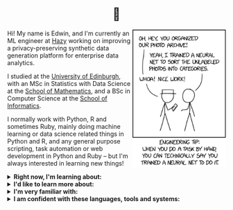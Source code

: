 <h1 align="center">
  👋
</h1>

<img src="/img/xkcd.png" width="215px" align="right"></img>

Hi! My name is Edwin, and I'm currently an ML engineer at [Hazy](https://hazy.com/) working on improving a privacy-preserving synthetic data generation platform for enterprise data analytics.

I studied at the [University of Edinburgh](https://www.ed.ac.uk/), with an MSc in Statistics with Data Science at the [School of Mathematics](https://www.maths.ed.ac.uk/school-of-mathematics), and a BSc in Computer Science at the [School of Informatics](https://www.ed.ac.uk/informatics).

I normally work with Python, R and sometimes Ruby, mainly doing machine learning or data science related things in Python and R, and any general purpose scripting, task automation or web development in Python and Ruby – but I'm always interested in learning new things!

<details>
<summary>
    <b>Right now, I'm learning about:</b>
</summary>
<p>

- _Gaussian processes_
- _Data engineering_
- _AWS services_

</p>
</details>

<details>
<summary>
    <b>I'd like to learn more about:</b>
</summary>
<p>

- _Bayesian ML_: variational inference, probablistic graphical models (e.g. CRFs)
- _Statistical time series concepts_: autocorrelation, forecasting models (ARIMA, GARCH etc.)
- _State-of-the-art NLP language modelling techniques_: transformers, BERT and GPT-3
- _Ensemble classifiers_: bagging and boosting (with AdaBoost, XGBoost, LightGBM etc.)

</p>
</details>

<details>
<summary>
    <b>I'm very familiar with:</b>
</summary>
<p>

- _Common ML methods_: GLM, logistic regression, kNN, mixture models etc.
- _Neural networks_: mainly feed-forward and recurrent architectures, but also some knowledge and practice with CNNs
- _Sequence classification algorithms_: HMMs, RNNs (LSTM/GRU), DTW + kNN
- _Natural language processing_: word embeddings, attention, sentiment analysis
- _Statistical methodology_: likelihood-based inference (MLE, CIs, etc.), Bayesian statistics, hypothesis testing

</p>
</details>

<details>
    <summary>
        <b>I am confident with these languages, tools and systems:</b>
    </summary>
    <p>
        <table>
            <thead>
                <tr>
                    <th align="center">
                        <a href="https://www.python.org/">
                            <img src="/img/python.svg" alt="Python" width="30px"/>
                        </a>
                    </th>
                    <th align="center">
                        <a href="https://www.ruby-lang.org/en/">
                            <img src="/img/ruby.svg" alt="Ruby" width="30px"/>
                        </a>
                    </th>
                    <th align="center">
                        <a href="https://www.r-project.org/about.html">
                            <img src="/img/r.svg" alt="R" width="30px"/>
                        </a>
                    </th>
                    <th align="center">
                        <a href="https://www.postgresql.org/">
                            <img src="/img/postgresql.svg" alt="PostgreSQL" width="30px"/>
                        </a>
                    </th>
                    <th align="center">
                        <a href="https://en.wikipedia.org/wiki/HTML">
                            <img src="/img/html.png" alt="HTML" width="30px"/>
                        </a>
                    </th>
                    <th align="center">
                        <a href="https://www.javascript.com/">
                            <img src="/img/js.png" alt="JavaScript" width="30px"/>
                        </a>
                    </th>
                    <th align="center">
                        <a href="https://en.wikipedia.org/wiki/CSS">
                            <img src="/img/css.png" alt="CSS" width="34px"/>
                        </a>
                        <a href="https://sass-lang.com/">
                            <img src="/img/sass.png" alt="SASS" width="30px"/>
                        </a>
                    </th>
                </tr>
                <tr>
                    <th align="center">
                        <a href="https://code.visualstudio.com/">
                            <img src="/img/vscode.png" alt="VS Code" width="30px"/>
                        </a>
                    </th>
                    <th align="center">
                        <a href="https://rstudio.com/">
                            <img src="/img/rstudio.svg" alt="RStudio" width="30px"/>
                        </a>
                    </th>
                    <th align="center">
                        <a href="https://git-scm.com/">
                            <img src="/img/git.svg" alt="Git" width="50px"/>
                        </a>
                        &nbsp;
                        <a href="https://github.com/">
                            <img src="/img/github.svg" alt="GitHub" width="30px"/>
                        </a>
                    </th>
                    <th align="center">
                        <a href="https://apple.com/macos">
                            <img src="/img/macos.png" alt="MacOS" width="30px"/>
                        </a>
                    </th>
                    <th align="center">
                        <a href="https://www.gnu.org/software/bash/">
                            <img src="/img/bash.png" alt="Bash" width="30px"/>
                        </a>
                    </th>
                    <th align="center">
                        <a href="https://docs.conda.io/en/latest/">
                            <img src="/img/conda.png" alt="Conda" width="30px"/>
                        </a>
                    </th>
                    <th align="center">
                        <a href="https://www.latex-project.org/">
                            <img src="/img/latex.svg" alt="LaTeX" width="45px"/>
                        </a>
                    </th>
                </tr>
            </thead>
        </table>
    </p>
</details>



<!--
### Libraries

<details>
<summary>
    <b>Python</b>
</summary>
<p>

[`numpy`](https://numpy.org/),
[`pandas`](https://pandas.pydata.org/),
[`scikit-learn`](https://scikit-learn.org/stable/),
[`scipy`](https://www.scipy.org/),
[`matplotlib`](https://matplotlib.org/),
[`seaborn`](https://seaborn.pydata.org/),
[`jupyter`](https://jupyter.org/),
[`tensorflow`](https://www.tensorflow.org/),
[`torch`](https://pytorch.org/),
[`librosa`](https://librosa.org/)

</p>
</details>

<details>
<summary>
    <b>Ruby</b>
</summary>
<p>

[`sinatra`](http://sinatrarb.com/),
[`rails`](https://rubyonrails.org/) <sup><em>(limited)</em></sup>,
[`activerecord`](https://guides.rubyonrails.org/active_record_basics.html),
[`thor`](http://whatisthor.com/),
[`nokogiri`](https://nokogiri.org/),
[`rake`](https://github.com/ruby/rake),
[`rspec`](https://rspec.info/)

</p>
</details>

<details>
<summary>
    <b>R</b>
</summary>
<p>

[`tidyverse`](https://www.tidyverse.org/) ([`ggplot2`](https://ggplot2.tidyverse.org/), [`tibble`](https://tibble.tidyverse.org/), [`tidyr`](https://tidyr.tidyverse.org/),
[`dplyr`](https://dplyr.tidyverse.org/)),
[`plotly`](https://plotly.com/r/),
[`rvest`](https://cran.r-project.org/web/packages/rvest/index.html),
[`mice`](https://amices.org/mice/),
[`rjags`](https://cran.r-project.org/web/packages/rjags/index.html),
[`rmarkdown`](https://rmarkdown.rstudio.com/)

</p>
</details>
-->

